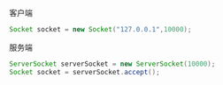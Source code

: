 客户端
```java
Socket socket = new Socket("127.0.0.1",10000);

```

服务端
```java
ServerSocket serverSocket = new ServerSocket(10000);
Socket socket = serverSocket.accept();
```